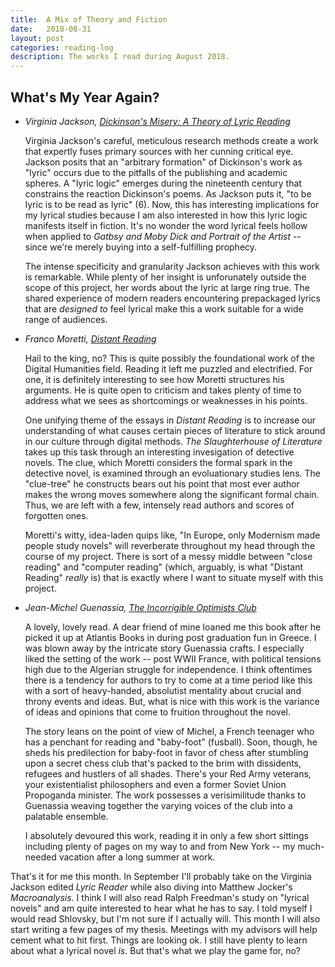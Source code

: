 ```yaml
---
title:  A Mix of Theory and Fiction
date:   2018-08-31
layout: post
categories: reading-log
description: The works I read during August 2018.
---
```


## What's My Year Again?

*	*Virginia Jackson, [Dickinson's Misery: A Theory of Lyric Reading](https://press.princeton.edu/titles/7989.html)*
	
	Virginia Jackson's careful, meticulous research methods create a work that expertly fuses primary sources with her cunning critical eye. Jackson posits that an "arbitrary formation" of Dickinson's work as "lyric" occurs due to the pitfalls of the publishing and academic spheres. A "lyric logic" emerges during the nineteenth century that constrains the reaction Dickinson's poems. As Jackson puts it, "to be lyric is to be read as lyric" (6). Now, this has interesting implications for my lyrical studies because I am also interested in how this lyric logic manifests itself in fiction. It's no wonder the word lyrical feels hollow when applied to *Gatbsy and Moby Dick and Portrait of the Artist* -- since we're merely buying into a self-fulfilling prophecy. 

	The intense specificity and granularity Jackson achieves with this work is remarkable. While plenty of her insight is unforunately outside the scope of this project, her words about the lyric at large ring true. The shared experience of modern readers encountering prepackaged lyrics that are *designed to* feel lyrical make this a work suitable for a wide range of audiences. 

*	*Franco Moretti, [Distant Reading](https://www.versobooks.com/books/1421-distant-reading)*
	
	Hail to the king, no? This is quite possibly the foundational work of the Digital Humanities field. Reading it left me puzzled and electrified. For one, it is definitely interesting to see how Moretti structures his arguments. He is quite open to criticism and takes plenty of time to address what we sees as shortcomings or weaknesses in his points. 

	One unifying theme of the essays in *Distant Reading* is to increase our understanding of what causes certain pieces of literature to stick around in our culture through digital methods. *The Slaughterhouse of Literature* takes up this task through an interesting invesigation of detective novels. The clue, which Moretti considers the formal spark in the detective novel, is examined through an evoluationary studies lens. The "clue-tree" he constructs bears out his point that most ever author makes the wrong moves somewhere along the significant formal chain. Thus, we are left with a few, intensely read authors and scores of forgotten ones. 

	Moretti's witty, idea-laden quips like, "In Europe, only Modernism made people study novels" will reverberate throughout my head through the course of my project. There is sort of a messy middle between "close reading" and "computer reading" (which, arguably, is what "Distant Reading" *really* is) that is exactly where I want to situate myself with this project.

*	*Jean-Michel Guenassia, [The Incorrigible Optimists Club](www.jstor.org/stable/25745908)*
	
	A lovely, lovely read. A dear friend of mine loaned me this book after he picked it up at Atlantis Books in during post graduation fun in Greece. I was blown away by the intricate story Guenassia crafts. I especially liked the setting of the work -- post WWII France, with political tensions high due to the Algerian struggle for independence. I think oftentimes there is a tendency for authors to try to come at a time period like this with a sort of heavy-handed, absolutist mentality about crucial and throny events and ideas. But, what is nice with this work is the variance of ideas and opinions that come to fruition throughout the novel.

	The story leans on the point of view of Michel, a French teenager who has a penchant for reading and "baby-foot" (fusball). Soon, though, he sheds his predilection for baby-foot in favor of chess after stumbling upon a secret chess club that's packed to the brim with dissidents, refugees and hustlers of all shades. There's your Red Army veterans, your existentialist philosophers and even a former Soviet Union Propoganda minister. The work possesses a verisimilitude thanks to Guenassia weaving together the varying voices of the club into a palatable ensemble.

	I absolutely devoured this work, reading it in only a few short sittings including plenty of pages on my way to and from New York -- my much-needed vacation after a long summer at work.

That's it for me this month. In September I'll probably take on the Virginia Jackson edited *Lyric Reader* while also diving into Matthew Jocker's *Macroanalysis.* I think I will also read Ralph Freedman's study on "lyrical novels" and am quite interested to hear what he has to say. I told myself I would read Shlovsky, but I'm not sure if I actually will. This month I will also start writing a few pages of my thesis. Meetings with my advisors will help cement what to hit first. Things are looking ok. I still have plenty to learn about what a lyrical novel *is*. But that's what we play the game for, no?

